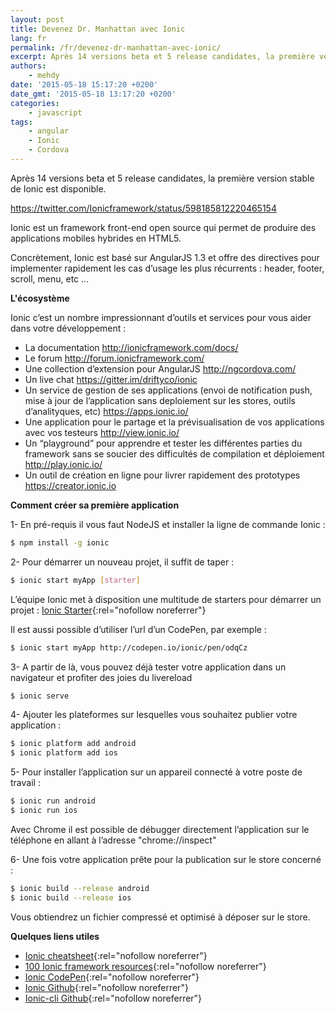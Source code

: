 ```yaml
---
layout: post
title: Devenez Dr. Manhattan avec Ionic
lang: fr
permalink: /fr/devenez-dr-manhattan-avec-ionic/
excerpt: Après 14 versions beta et 5 release candidates, la première version stable de Ionic est disponible.
authors:
    - mehdy
date: '2015-05-18 15:17:20 +0200'
date_gmt: '2015-05-18 13:17:20 +0200'
categories:
    - javascript
tags:
    - angular
    - Ionic
    - Cordova
---
```


Après 14 versions beta et 5 release candidates, la première version stable de Ionic est disponible.

https://twitter.com/Ionicframework/status/598185812220465154

Ionic est un framework front-end  open source qui permet de produire des applications mobiles hybrides en HTML5.

Concrètement, Ionic est basé sur AngularJS 1.3 et offre des directives pour implementer rapidement les cas d’usage les plus récurrents : header, footer, scroll, menu, etc ...

**L'écosystème**

Ionic c’est un nombre impressionnant d’outils et services pour vous aider dans votre développement :

-   La documentation <http://ionicframework.com/docs/>
-   Le forum <http://forum.ionicframework.com/>
-   Une collection d’extension pour AngularJS <http://ngcordova.com/>
-   Un live chat <https://gitter.im/driftyco/ionic>
-   Un service de gestion de ses applications (envoi de notification push, mise à jour de l’application sans deploiement sur les stores, outils d’analityques, etc)  <https://apps.ionic.io/>
-   Une application pour le partage et la prévisualisation de vos applications avec vos testeurs <http://view.ionic.io/>
-   Un “playground” pour apprendre et tester les différentes parties du framework sans se soucier des difficultés de compilation et déploiement <http://play.ionic.io/>
-   Un outil de création en ligne pour livrer rapidement des prototypes <https://creator.ionic.io>

**Comment créer sa première application**

1- En pré-requis il vous faut NodeJS et installer la ligne de commande Ionic :

```sh
$ npm install -g ionic
```

2- Pour démarrer un nouveau projet, il suffit de taper :

```sh
$ ionic start myApp [starter]
```

L’équipe Ionic met à disposition une multitude de starters pour démarrer un projet : [Ionic Starter](https://github.com/driftyco?utf8=%E2%9C%93&query=starter){:rel="nofollow noreferrer"}

Il est aussi possible d’utiliser l’url d’un CodePen, par exemple :

```sh
$ ionic start myApp http://codepen.io/ionic/pen/odqCz
```

3- A partir de là, vous pouvez déjà tester votre application dans un navigateur et profiter des joies du livereload

```sh
$ ionic serve
```

4- Ajouter les plateformes sur lesquelles vous souhaitez publier votre application :

```sh
$ ionic platform add android
$ ionic platform add ios
```

5- Pour installer l’application sur un appareil connecté à votre poste de travail :

```sh
$ ionic run android
$ ionic run ios
```

Avec Chrome il est possible de débugger directement l’application sur le téléphone en allant à l’adresse "chrome://inspect"

6- Une fois votre application prête pour la publication sur le store concerné :

```sh
$ ionic build --release android
$ ionic build --release ios
```

Vous obtiendrez un fichier compressé et optimisé à déposer sur le store.

**Quelques liens utiles**

- [Ionic cheatsheet](http://devdactic.com/wp-content/uploads/2015/02/ionic-cheatsheet.png){:rel="nofollow noreferrer"}
- [100 Ionic framework resources](http://mcgivery.com/100-ionic-framework-resources/){:rel="nofollow noreferrer"}
- [Ionic CodePen](http://codepen.io/ionic/){:rel="nofollow noreferrer"}
- [Ionic Github](https://github.com/driftyco/ionic){:rel="nofollow noreferrer"}
- [Ionic-cli Github](https://github.com/driftyco/ionic-cli){:rel="nofollow noreferrer"}
